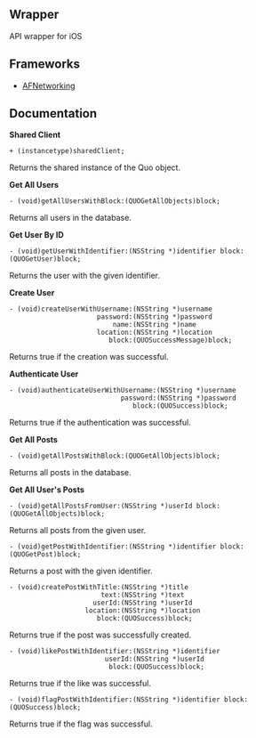 Wrapper
---
API wrapper for iOS

Frameworks
---
* [AFNetworking](https://github.com/AFNetworking/AFNetworking)

Documentation
---

**Shared Client**

```
+ (instancetype)sharedClient;
```
Returns the shared instance of the Quo object.

**Get All Users**
```
- (void)getAllUsersWithBlock:(QUOGetAllObjects)block;
```
Returns all users in the database.

**Get User By ID**
```
- (void)getUserWithIdentifier:(NSString *)identifier block:(QUOGetUser)block;
```
Returns the user with the given identifier.

**Create User**
```
- (void)createUserWithUsername:(NSString *)username
                      password:(NSString *)password
                          name:(NSString *)name
                      location:(NSString *)location
                         block:(QUOSuccessMessage)block;
```
Returns true if the creation was successful.

**Authenticate User**
```
- (void)authenticateUserWithUsername:(NSString *)username
                            password:(NSString *)password
                               block:(QUOSuccess)block;
```
Returns true if the authentication was successful.

**Get All Posts**
```
- (void)getAllPostsWithBlock:(QUOGetAllObjects)block;
```
Returns all posts in the database.

**Get All User's Posts**
```
- (void)getAllPostsFromUser:(NSString *)userId block:(QUOGetAllObjects)block;
```
Returns all posts from the given user.

```
- (void)getPostWithIdentifier:(NSString *)identifier block:(QUOGetPost)block;
```
Returns a post with the given identifier.

```
- (void)createPostWithTitle:(NSString *)title
                       text:(NSString *)text
                     userId:(NSString *)userId
                   location:(NSString *)location
                      block:(QUOSuccess)block;
```
Returns true if the post was successfully created.

```
- (void)likePostWithIdentifier:(NSString *)identifier
                        userId:(NSString *)userId
                         block:(QUOSuccess)block;
```
Returns true if the like was successful.

```
- (void)flagPostWithIdentifier:(NSString *)identifier block:(QUOSuccess)block;
```
Returns true if the flag was successful.
